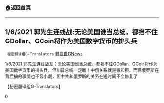 ###  [:house:返回首頁](https://github.com/ourhimalayas/txt)
---

## 1/6/2021 郭先生连线战:无论美国谁当总统，都挡不住GDollar、GCoin将作为美国数字货币的排头兵
` 秘密翻译组G-Translators` [轉載自GNews](https://gnews.org/zh-hans/754679/)

1/6/2021 郭先生连线战友：无论美国谁当总统，都挡不住GDollar、GCoin将作为美国数字货币的排头兵，但川普总统一定赢！中俄关系就是狼和狈，而且俄罗斯在背后搞的事情也不容小觑，但中共和俄罗斯的关系在短时间不会修复了

【秘密翻译组G-Translators】

0
